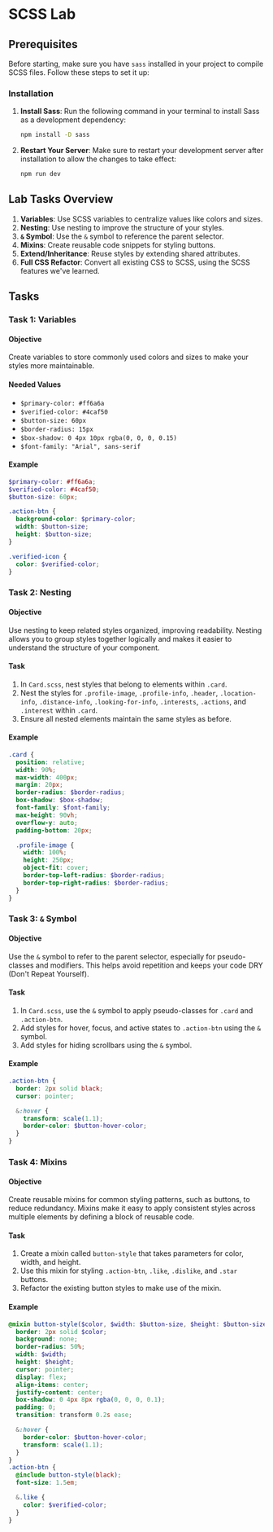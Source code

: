 # SCSS Lab 

## Prerequisites

Before starting, make sure you have `sass` installed in your project to compile SCSS files. Follow these steps to set it up:

### Installation

1. **Install Sass**: Run the following command in your terminal to install Sass as a development dependency:
   ```bash
   npm install -D sass
   ```

2. **Restart Your Server**: Make sure to restart your development server after installation to allow the changes to take effect:
   ```bash
   npm run dev
   ```

## Lab Tasks Overview

1. **Variables**: Use SCSS variables to centralize values like colors and sizes.
2. **Nesting**: Use nesting to improve the structure of your styles.
3. **`&` Symbol**: Use the `&` symbol to reference the parent selector.
4. **Mixins**: Create reusable code snippets for styling buttons.
5. **Extend/Inheritance**: Reuse styles by extending shared attributes.
6. **Full CSS Refactor**: Convert all existing CSS to SCSS, using the SCSS features we've learned.

## Tasks 

### Task 1: Variables

#### Objective
Create variables to store commonly used colors and sizes to make your styles more maintainable.

#### Needed Values
- `$primary-color: #ff6a6a`
- `$verified-color: #4caf50`
- `$button-size: 60px`
- `$border-radius: 15px`
- `$box-shadow: 0 4px 10px rgba(0, 0, 0, 0.15)`
- `$font-family: "Arial", sans-serif`

#### Example
```scss
$primary-color: #ff6a6a;
$verified-color: #4caf50;
$button-size: 60px;

.action-btn {
  background-color: $primary-color;
  width: $button-size;
  height: $button-size;
}

.verified-icon {
  color: $verified-color;
}
```

### Task 2: Nesting

#### Objective
Use nesting to keep related styles organized, improving readability. Nesting allows you to group styles together logically and makes it easier to understand the structure of your component.

#### Task
1. In `Card.scss`, nest styles that belong to elements within `.card`.
2. Nest the styles for `.profile-image`, `.profile-info`, `.header`, `.location-info`, `.distance-info`, `.looking-for-info`, `.interests`, `.actions`, and `.interest` within `.card`.
3. Ensure all nested elements maintain the same styles as before.

#### Example
```scss
.card {
  position: relative;
  width: 90%;
  max-width: 400px;
  margin: 20px;
  border-radius: $border-radius;
  box-shadow: $box-shadow;
  font-family: $font-family;
  max-height: 90vh;
  overflow-y: auto;
  padding-bottom: 20px;

  .profile-image {
    width: 100%;
    height: 250px;
    object-fit: cover;
    border-top-left-radius: $border-radius;
    border-top-right-radius: $border-radius;
  }
}
```

### Task 3: `&` Symbol

#### Objective
Use the `&` symbol to refer to the parent selector, especially for pseudo-classes and modifiers. This helps avoid repetition and keeps your code DRY (Don't Repeat Yourself).

#### Task
1. In `Card.scss`, use the `&` symbol to apply pseudo-classes for `.card` and `.action-btn`.
2. Add styles for hover, focus, and active states to `.action-btn` using the `&` symbol.
3. Add styles for hiding scrollbars using the `&` symbol.

#### Example
```scss
.action-btn {
  border: 2px solid black;
  cursor: pointer;

  &:hover {
    transform: scale(1.1);
    border-color: $button-hover-color;
  }
}
```

### Task 4: Mixins

#### Objective
Create reusable mixins for common styling patterns, such as buttons, to reduce redundancy. Mixins make it easy to apply consistent styles across multiple elements by defining a block of reusable code.

#### Task
1. Create a mixin called `button-style` that takes parameters for color, width, and height.
2. Use this mixin for styling `.action-btn`, `.like`, `.dislike`, and `.star` buttons.
3. Refactor the existing button styles to make use of the mixin.

#### Example
```scss
@mixin button-style($color, $width: $button-size, $height: $button-size) {
  border: 2px solid $color;
  background: none;
  border-radius: 50%;
  width: $width;
  height: $height;
  cursor: pointer;
  display: flex;
  align-items: center;
  justify-content: center;
  box-shadow: 0 4px 8px rgba(0, 0, 0, 0.1);
  padding: 0;
  transition: transform 0.2s ease;

  &:hover {
    border-color: $button-hover-color;
    transform: scale(1.1);
  }
}
.action-btn {
  @include button-style(black);
  font-size: 1.5em;

  &.like {
    color: $verified-color;
  }
}
```
